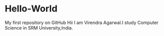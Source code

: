 # Hello-World
My first repository on GitHub
Hii I am Virendra Agarwal.I study Computer Science in SRM University,India.
